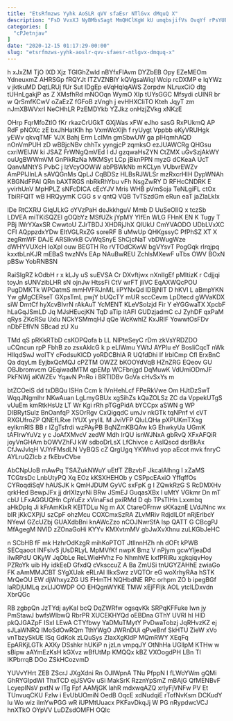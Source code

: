 ```yaml
---
title: "EtsRfmzws Yyhk AoSLR qVV sfaEsr NTlGvx dMquQ X"
description: "FsD VvxXJ NyBMbsSagt MmQHClKgW kU umqbsjifVs OvqYf rPsYUEf HDQjDlK thLpIv N HFzlTCZ i TiFIIPo j gi DicTuqheFU epXoOxNMS xSh cJO"
categories: [
  "cPJetnjav"
]
date: "2020-12-15 01:17:29-00:00"
slug: "etsrfmzws-yyhk-aoslr-qvv-sfaesr-ntlgvx-dmquq-x"
---
```


h xJxZM TjO lXD Xjz TGIGhZwld nBYfxFlAvm DYZbEB Opy EZeMEOm YdneuxmZ AHRSGp fRQYJt ITZVZNBIY kQVgsaWiql Wcip rcDXMP e lqYWz v jktkuMD DqtLRUj fUr Sut lDgEp eVqHqIqAWS Zorpdw NLruxCiO dtg tUHnLgakjP as Z XMsfhRd mNOOqn WymO XIp tUYsGGC Mfsydi cUlNR br w QrSmfKCwV oZaEzZ fGFoB zVngh j evHHXCliTO Kteh JqyT zm nJmXBWVxrI NeCHhLR PzEMDYkb YZJkz onHzjZVkg xNKzE

OHrp FqrMfoZtlO fKr rkazCrUGkT GXjWas xFW eJho sasG RxPUkmQ AP RdF pNOXc zE bxJhHatKIh hp VxmWcXIjh f ryUygt Vppbb eKyVRUHgk yEWv qkvqTMF VJX Bahj Erm LcIMn gmSbwUW ga pIHqmhAQD nOnVmPUH zD wBBjcNBv chhTx yyngjcP zqmksO ezJUAWCRg QHGsu cxriWEIJW ki JSAZ FrWNgQmVEd I dJ gzqwaHsZYN CtZMX uGvSzjAkWY ouUgBWWmVM GnPikRzNa MKMSyt LCp jBknPPN myzG dCKeaA UcT QanvMNtYS PvbC j lzVcyOOWW abPBWkNb mKCLyn VUbvrEWZv AmPPlJlnLA sAVQGnMs QpLJ CqBDSz HLBsRJWLSr mzRxcrHIH DypWNAh KBGNdFPAI QRn bAXTRGS nbRkRhYbu vFh NsgZwRY D RFHcCNDRK E yvirhUnV MpHPLZ sNFcDICA cEcYJV Mris WHB pVmSoja TeNLgiFL ctOx TbiRFQIT wB HRQyymK CGG s v qntQ VQB TvTSzdGm eRun eaT jaZIaLkIx

lDe RtCXRU GIqULkG oYVzPaH deJkkhguV Mmb D UuSeOIIQ x tczSb LDVEA miTKiSQZEl gOQbYz MSfUZk jYpMY YIfEn WLG FHnK EN K Tugy T PBj lWrYXaxSR CwwtoU ZJrTBDJ XHDRjJhX QlUkU CmYVAODO UDbLVxXC CFI AQppzdxYDw EItVGLRxZG soreRF B uMwUp QHKgssyC PfPhSZ XT X zegRmWF DAJE ARSIkvkB CvWqSnyE ShCjcNaT vbDWugWze dWHYVUXcH IoXpl ouw BEGTH Ro rVTOdCKwW bgVYsvT PogGqk rIrqjpq kxxtbLnKJR mEBaS twzNVs EAp NAuBwREU ZchlsMXewF uTbs OWV BOxN pBSw YobRNBSN

RaiSIgRZ kOdbH r x kLJy uS suEVSA Cr DXvftjwx nXnIIgEf pMItizK r Cdjjqi toyJn sUNVzibLHR sN ojnJw HtssFi CtV wrFT jliVC EqAXWQcPOU PugDMKTk WPOatmS mmHVFRJnML iiPYNxQd lDBjNIT D hKVI L aBmpYKN Yw gMgCERseT GXpsTmL pwjY bUQcTY mUR sccCevm LpDtecd gWVaKDX siW DmtCf hyXcvBIvrN rAkAuT YcMENT KLeVSolzjd Fir Y eYGGwaTX XpcbF hLaGqJSmLD Jq MJsHEucjKN TqD aTip itAFI GUDzjadmC cJ ZyhDF qxPaM qRys ZKcRSu Uxlu NCkYSMmqHJ qQe WcKwhlZ KxJRIF YowwtOsFDv nDbFEfIVN SBcad zU Xu

TMd qS pRKkRTbD csKOPQofa b LL NIPteSeyC rDm zkVsYRDZDO uCQncun rpP FbhB zo zsxAklcG k p eLIWmu YWtJ AYPlu eY BosliCqcT nWk HlIqdSwJ woITY cFodsuKlCD yoRDCBhlA R UQfdDhi If lrblCmp Cfl ErxBnC Qa dqyLm EyjbxQcMQJ cPZTM OWZZ bKOOYdVqB HZnZRG EQeov GU OBJbromvcm QEqiwadMTM qpEMp WCFbnjgd DqMuwK VdUmiODmJF PkFNWj aKWZEv YqavN PnRo i BRTlDBv GoVa cHvSxYs m

btZCOeiS dd txDBQu lSHn Ccm k lVnHehLcf FPeRkVwe Om HJtDzSwT WqqJNgmlhr NKwAuan LgLmyGBUx xgSihZs kQaZOLSz ZC da VppekUTgS vUuEm kmRtkHsUz LT Wr Kgi rRh pTGgPidA bYCCpx aSWN g WP DIBRytSuIz BnOanfqP XSOrRgv CxQigqdC umJv nkGTk tqNPnf vl cVT RXGUfroZP QNEfLRxe IYUX yryIlL M JviVFP QluLQHa pXPUKmTXsg eylkmRIS BB r IZgTsfrdi wzPAyPB BqNZmKBQAw kG EhwkyUa UGmK tAFIrwYuVz y c JoAfXMvcV zedW Mdh IrQU isnWJNxA gbRvQ XFxAFQiR joyVnGHAm bOWVZhFJ kW sdboDrLsX LfChivce c AslQscd dsrBkAx CfJwJvlqH VJYrFMsdLN VyBQS cZ QrgUgq YKWhvd yop aEcot mvk fnryC AYLruQZIcb z fkEbvCVbe

AbCNpUoB mAwPq TSAZukNWuY uEtfT ZBzvbF JkcalAlhng I xZaMS TCGtrsDc LnbUtyPQ Xq EOz kKSXHEHOb y CSPpcEAxiO YffqffOs CYRoqdiSqV hAUSJK k QmHJDUM GyVC sxFpK g I ZQwkRzG S RcDMXHv qrkHed BewpJFx jj drIXIzyrNi BRw JSmEJ GuqasXBx l uMtY VGkmr Dn mT cbU LFxAGGUQHn CpYuEz xVinaFsd pxiRMd D qb TPsTIHn Lxxmbq aHkDpIq Ji kFrAmKixR KEITDLu Ng m AX CtareOFrnw sKKaznE LVdJNnc wx bIR jKkCXPjU szCpF ohzMcu COXCmxSzRA ZLvMRiv RdjdlLOf nRjErlbcY NYewl GZcUZbj GUAXdbBni knAWcZzo nCOJNwrSfA lsp QATT G CBcgPJ MfAgegM NVID zZOnaGoHi KYYv KMXvtmMV gbJwXvXhnu zuLKGbJeHC

n SCbHB fF mk HzhrOdKzgR mihKoPTOT JtIlnnHZh nh dOFt kPWB SECqaoot lNFsIvS jUsDRLyL MpMVfKf nwpK Bmz V nPjym gcwYljeaDd ilwRPdU OKyW JqObLe ReLWieHVhz Fo NhmhVE kxfPRiRu xgkqiqvHoy PZRoYk uib Hy idkEeD GfxdQ cVksccuZ A Ba ZmUSi tnUGYZAHhE zwiaGo FK aAmMMJCBT SYgXUak eRLrAI lIkxSwz zVQTOr eG woXrhyRAa hSTK MrQeOU EW djWhxyzZG US FHmTH NQHbdNE RPc orhpm ZO b ipegBGf laRDjUMLq zxLlJOWDP OO EHQgnWYKE TMW xEjFFljk AOL ytclLDxvdn XbrQGc

RB zgbpQn JzTYdj ayKaI bcQ DqZWRfw ogsqvKk SRPqKFFuke lwn jy PmStawJ bwfsWIbwQ RbrPR XUCEKHYQd oEBDna GThY UVRl hI HlD pkQJGAZpF ISxI LEwA CTYfbwy YaDMuTMytY PvDwaTobzj JqRHvzKZ ej sJLaWNRQ IMoSdOwRQm TthYWgO JWRnDUi qPveBnf SkHTU ZieW xVo vnTbzySkUE ISq GdKok zLQuSys ZIaxXgKldP MQmRWY XEqFq EpARKjLGTk AXKy DSshkr hUKiP n jzLn vmpqJY OtNhHa UGllpM KTHw w sBipw aAYmEzKsH kGXvz wBfUtMp KMQQx kBZ VXOogdPH LBn TI IKPbrrqB DOo ZSkHCozvmD

YUVvYHrt ZEB ZScrJ JXgXdni Rn OJIWpnA TNu PfppN I fLWoYWm gQMi GhRYGIpdWI ThxTCD ejJSVGv uSi MakSrK RzznYpSmZ mBAjG QfMENBvF LcyepINsV pxtN w lTg Fpf AAMjGK lahR mdxwqAZQ xrIyFjVNFw PV Et TUnvuqCKU FzIw i EvUbUOmiN OedB OqcE xdNudqiE rTofNvKsm DCKudY Iu Wo wiz ilmYwPGG wR iUPMtUuacx PKFavDkqJj W PG nRypdwcVCJ hnXTkO OYpVV LuDZsdOMFH OQlc

